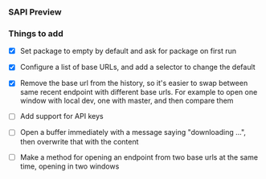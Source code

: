 ### SAPI Preview 

### Things to add

- [x] Set package to empty by default and ask for package on first run 
- [x] Configure a list of base URLs, and add a selector to change the default
- [x] Remove the base url from the history, so it's easier to swap between same recent endpoint with different base urls. For example to open one window with local dev, one with master, and then compare them
- [ ] Add support for API keys
- [ ] Open a buffer immediately with a message saying "downloading <url>...", then overwrite that with the content
- [ ] Make a method for opening an endpoint from two base urls at the same time, opening in two windows

